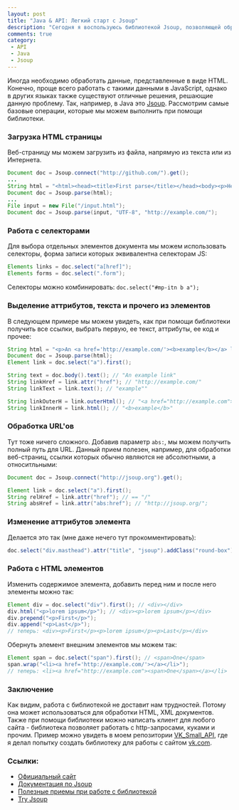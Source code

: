 ```yaml
---
layout: post
title: "Java & API: Легкий старт с Jsoup"
description: "Сегодня я воспользуюсь библиотекой Jsoup, позволяющей обрабатывать HTML документы и не только..."
comments: true
category: 
 - API
 - Java
 - Jsoup
---
```


Иногда необходимо обработать данные, представленные в виде HTML. Конечно, проще всего работать с такими данными в JavaScript, однако в других языках также существуют отличные решения, решающие данную проблему. Так, например, в Java это [Jsoup](http://jsoup.org/). Рассмотрим самые базовые операции, которые мы можем выполнить при помощи библиотеки.

<!-- more -->
### Загрузка HTML страницы

Веб-страницу мы можем загрузить из файла, напрямую из текста или из Интернета.

``` java Sample code
Document doc = Jsoup.connect("http://github.com/").get();
...
String html = "<html><head><title>First parse</title></head><body><p>Hello, world!</p></body></html>";
Document doc = Jsoup.parse(html);
...
File input = new File("/input.html");
Document doc = Jsoup.parse(input, "UTF-8", "http://example.com/");
```

### Работа с селекторами

Для выбора отдельных элементов документа мы можем использовать селекторы, форма записи которых эквивалентна селекторам JS:

``` java Sample code
Elements links = doc.select("a[href]");
Elements forms = doc.select(".form");
```

Селекторы можно комбинировать: `doc.select("#mp-itn b a");`

### Выделение аттрибутов, текста и прочего из элементов

В следующем примере мы можем увидеть, как при помощи библиотеки получить все ссылки, выбрать первую, ее текст, аттрибуты, ее код и прочее: 

``` java Sample code
String html = "<p>An <a href='http://example.com/'><b>example</b></a> link.</p>";
Document doc = Jsoup.parse(html);
Element link = doc.select("a").first();

String text = doc.body().text(); // "An example link"
String linkHref = link.attr("href"); // "http://example.com/"
String linkText = link.text(); // "example""

String linkOuterH = link.outerHtml(); // "<a href="http://example.com"><b>example</b></a>"
String linkInnerH = link.html(); // "<b>example</b>"
```

### Обработка URL'ов

Тут тоже ничего сложного. Добавив параметр `abs:`, мы можем получить полный путь для URL. Данный прием полезен, например, для обработки веб-страниц, ссылки которых обычно являются не абсолютными, а относитльными:

``` java Sample code
Document doc = Jsoup.connect("http://jsoup.org").get();

Element link = doc.select("a").first();
String relHref = link.attr("href"); // == "/"
String absHref = link.attr("abs:href"); // "http://jsoup.org/";
```

### Изменение аттрибутов элемента

Делается это так (мне даже нечего тут прокомментировать):

``` java Sample code
doc.select("div.masthead").attr("title", "jsoup").addClass("round-box");
```

### Работа с HTML элементов

Изменить содержимое элемента, добавить перед ним и после него элементы можно так:

``` java Sample code
Element div = doc.select("div").first(); // <div></div>
div.html("<p>lorem ipsum</p>"); // <div><p>lorem ipsum</p></div>
div.prepend("<p>First</p>");
div.append("<p>Last</p>");
// теперь: <div><p>First</p><p>lorem ipsum</p><p>Last</p></div>
```

Обернуть элемент внешним элементов мы можем так:

``` java Sample code
Element span = doc.select("span").first(); // <span>One</span>
span.wrap("<li><a href='http://example.com/'></a></li>");
// теперь: <li><a href="http://example.com"><span>One</span></a></li>
```

### Заключение

Как видим, работа с библиотекой не доставит нам трудностей. Потому она может использоваться для обработки HTML, XML документов. Также при помощи библиотеки можно написать клиент для любого сайта - библиотека позволяет работать с http-запросами, куками и прочим. Пример можно увидеть в моем репозитории [VK_Small_API](http://github.com/asaskevich/vk-small-api), где я делал попытку создать библиотеку для работы с сайтом [vk.com](http://vk.com).

### Ссылки:

- [Официальный сайт](http://jsoup.org/)
- [Документация по Jsoup](http://jsoup.org/apidocs/)
- [Полезные приемы при работе с библиотекой](http://jsoup.org/apidocs/)
- [Try Jsoup](http://try.jsoup.org/)
